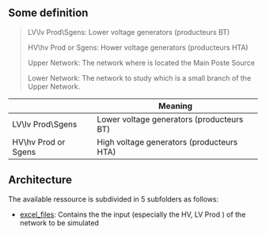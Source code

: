## Some definition
> LV\lv Prod\Sgens: Lower voltage generators (producteurs BT)
> 
> HV\hv Prod or Sgens: Hower voltage generators (producteurs HTA)
>
> Upper Network: The network where is located the Main Poste Source
>
> Lower Network: The network to study which is a small branch of the Upper Network.


|                    |                      Meaning                                      | 
|--------------------|-------------------------------------------------------------------|
| LV\lv Prod\Sgens   |   Lower voltage generators (producteurs BT)                       | 
| HV\hv Prod or Sgens|   High voltage generators (producteurs HTA)

## Architecture
The available ressource  is subdivided in 5 subfolders as follows:
- [excel_files](excel_files/): Contains the the input (especially the HV, LV Prod ) of the network to be simulated
